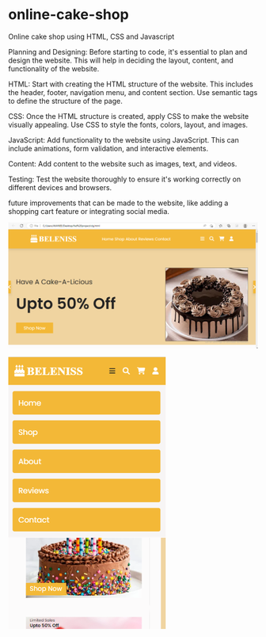 # online-cake-shop
Online cake shop using HTML, CSS and Javascript

Planning and Designing:
Before starting to code, it's essential to plan and design the website. This will help in deciding the layout, content, and functionality of the website.

HTML:
Start with creating the HTML structure of the website. This includes the header, footer, navigation menu, and content section. Use semantic tags to define the structure of the page.

CSS:
Once the HTML structure is created, apply CSS to make the website visually appealing. Use CSS to style the fonts, colors, layout, and images.

JavaScript:
Add functionality to the website using JavaScript. This can include animations, form validation, and interactive elements.

Content:
Add content to the website such as images, text, and videos.

Testing:
Test the website thoroughly to ensure it's working correctly on different devices and browsers.

future improvements that can be made to the website, like adding a shopping cart feature or integrating social media.


![image alt](https://github.com/ishitamangroliya7/online-cake-shop/blob/2fee5218f82a5691eac1e2465ac1294dbc1de38a/op1.png)

![image alt](https://github.com/ishitamangroliya7/online-cake-shop/blob/2fee5218f82a5691eac1e2465ac1294dbc1de38a/Screenshot%20(80).png)
